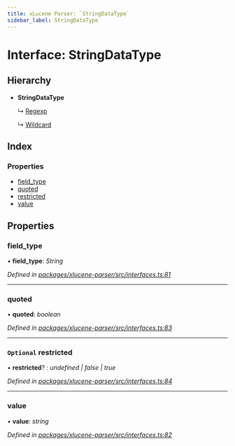 ```yaml
---
title: xLucene Parser: `StringDataType`
sidebar_label: StringDataType
---
```


# Interface: StringDataType

## Hierarchy

* **StringDataType**

  ↳ [Regexp](regexp.md)

  ↳ [Wildcard](wildcard.md)

## Index

### Properties

* [field_type](stringdatatype.md#field_type)
* [quoted](stringdatatype.md#quoted)
* [restricted](stringdatatype.md#optional-restricted)
* [value](stringdatatype.md#value)

## Properties

###  field_type

• **field_type**: *String*

*Defined in [packages/xlucene-parser/src/interfaces.ts:81](https://github.com/terascope/teraslice/blob/b843209f9/packages/xlucene-parser/src/interfaces.ts#L81)*

___

###  quoted

• **quoted**: *boolean*

*Defined in [packages/xlucene-parser/src/interfaces.ts:83](https://github.com/terascope/teraslice/blob/b843209f9/packages/xlucene-parser/src/interfaces.ts#L83)*

___

### `Optional` restricted

• **restricted**? : *undefined | false | true*

*Defined in [packages/xlucene-parser/src/interfaces.ts:84](https://github.com/terascope/teraslice/blob/b843209f9/packages/xlucene-parser/src/interfaces.ts#L84)*

___

###  value

• **value**: *string*

*Defined in [packages/xlucene-parser/src/interfaces.ts:82](https://github.com/terascope/teraslice/blob/b843209f9/packages/xlucene-parser/src/interfaces.ts#L82)*
